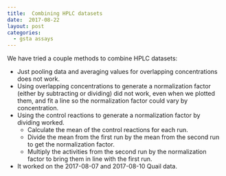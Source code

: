 ```yaml
---
title:  Combining HPLC datasets
date:  2017-08-22
layout: post
categories:
  - gsta assays
---
```

We have tried a couple methods to combine HPLC datasets:
  * Just pooling data and averaging values for overlapping concentrations does not work.
  * Using overlapping concentrations to generate a normalization factor (either by subtracting or dividing) did not work, even when we plotted them, and fit a line so the normalization factor could vary by concentration.
  * Using the control reactions to generate a normalization factor by dividing worked.
    * Calculate the mean of the control reactions for each run.
    * Divide the mean from the first run by the mean from the second run to get the normalization factor.
    * Multiply the activities from the second run by the normalization factor to bring them in line with the first run.
  * It worked on the 2017-08-07 and 2017-08-10 Quail data.
